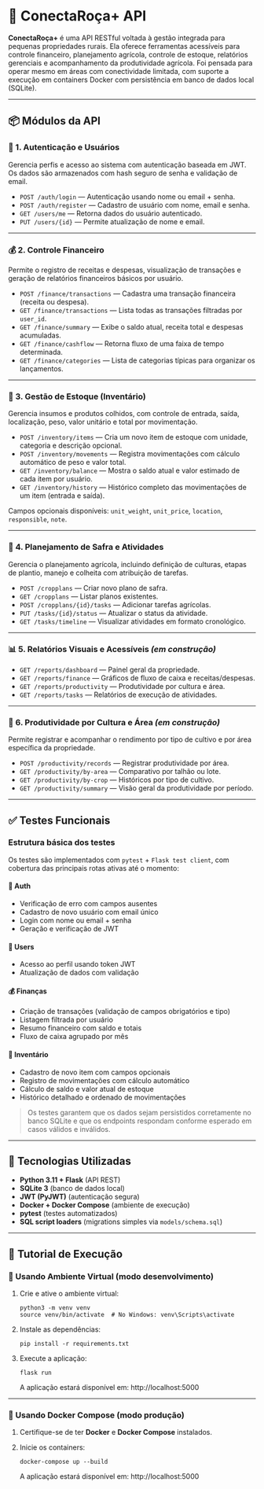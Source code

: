 # 🌾 ConectaRoça+ API

**ConectaRoça+** é uma API RESTful voltada à gestão integrada para pequenas propriedades rurais. Ela oferece ferramentas acessíveis para controle financeiro, planejamento agrícola, controle de estoque, relatórios gerenciais e acompanhamento da produtividade agrícola. Foi pensada para operar mesmo em áreas com conectividade limitada, com suporte a execução em containers Docker com persistência em banco de dados local (SQLite).

---

## 📦 Módulos da API

### 🔑 1. Autenticação e Usuários

Gerencia perfis e acesso ao sistema com autenticação baseada em JWT. Os dados são armazenados com hash seguro de senha e validação de email.

- `POST /auth/login` — Autenticação usando nome ou email + senha.
- `POST /auth/register` — Cadastro de usuário com nome, email e senha.
- `GET /users/me` — Retorna dados do usuário autenticado.
- `PUT /users/{id}` — Permite atualização de nome e email.

---

### 💰 2. Controle Financeiro

Permite o registro de receitas e despesas, visualização de transações e geração de relatórios financeiros básicos por usuário.

- `POST /finance/transactions` — Cadastra uma transação financeira (receita ou despesa).
- `GET /finance/transactions` — Lista todas as transações filtradas por `user_id`.
- `GET /finance/summary` — Exibe o saldo atual, receita total e despesas acumuladas.
- `GET /finance/cashflow` — Retorna fluxo de uma faixa de tempo determinada.
- `GET /finance/categories` — Lista de categorias típicas para organizar os lançamentos.

---

### 🏪 3. Gestão de Estoque (Inventário)

Gerencia insumos e produtos colhidos, com controle de entrada, saída, localização, peso, valor unitário e total por movimentação.

- `POST /inventory/items` — Cria um novo item de estoque com unidade, categoria e descrição opcional.
- `POST /inventory/movements` — Registra movimentações com cálculo automático de peso e valor total.
- `GET /inventory/balance` — Mostra o saldo atual e valor estimado de cada item por usuário.
- `GET /inventory/history` — Histórico completo das movimentações de um item (entrada e saída).

Campos opcionais disponíveis: `unit_weight`, `unit_price`, `location`, `responsible`, `note`.

---

### 🌱 4. Planejamento de Safra e Atividades

Gerencia o planejamento agrícola, incluindo definição de culturas, etapas de plantio, manejo e colheita com atribuição de tarefas.

- `POST /cropplans` — Criar novo plano de safra.
- `GET /cropplans` — Listar planos existentes.
- `POST /cropplans/{id}/tasks` — Adicionar tarefas agrícolas.
- `PUT /tasks/{id}/status` — Atualizar o status da atividade.
- `GET /tasks/timeline` — Visualizar atividades em formato cronológico.

---

### 📊 5. Relatórios Visuais e Acessíveis *(em construção)*

- `GET /reports/dashboard` — Painel geral da propriedade.
- `GET /reports/finance` — Gráficos de fluxo de caixa e receitas/despesas.
- `GET /reports/productivity` — Produtividade por cultura e área.
- `GET /reports/tasks` — Relatórios de execução de atividades.

---

### 🌾 6. Produtividade por Cultura e Área *(em construção)*

Permite registrar e acompanhar o rendimento por tipo de cultivo e por área específica da propriedade.

- `POST /productivity/records` — Registrar produtividade por área.
- `GET /productivity/by-area` — Comparativo por talhão ou lote.
- `GET /productivity/by-crop` — Históricos por tipo de cultivo.
- `GET /productivity/summary` — Visão geral da produtividade por período.

---

## ✅ Testes Funcionais

### Estrutura básica dos testes

Os testes são implementados com `pytest` + `Flask test client`, com cobertura das principais rotas ativas até o momento:

#### 🔐 Auth

- Verificação de erro com campos ausentes
- Cadastro de novo usuário com email único
- Login com nome ou email + senha
- Geração e verificação de JWT

#### 👤 Users

- Acesso ao perfil usando token JWT
- Atualização de dados com validação

#### 💰 Finanças

- Criação de transações (validação de campos obrigatórios e tipo)
- Listagem filtrada por usuário
- Resumo financeiro com saldo e totais
- Fluxo de caixa agrupado por mês

#### 🏪 Inventário

- Cadastro de novo item com campos opcionais
- Registro de movimentações com cálculo automático
- Cálculo de saldo e valor atual de estoque
- Histórico detalhado e ordenado de movimentações

> Os testes garantem que os dados sejam persistidos corretamente no banco SQLite e que os endpoints respondam conforme esperado em casos válidos e inválidos.

---

## 🔧 Tecnologias Utilizadas

- **Python 3.11 + Flask** (API REST)
- **SQLite 3** (banco de dados local)
- **JWT (PyJWT)** (autenticação segura)
- **Docker + Docker Compose** (ambiente de execução)
- **pytest** (testes automatizados)
- **SQL script loaders** (migrations simples via `models/schema.sql`)

---

## 🚀 Tutorial de Execução

### 🔹 Usando Ambiente Virtual (modo desenvolvimento)

1. Crie e ative o ambiente virtual:

    ```
    python3 -m venv venv
    source venv/bin/activate  # No Windows: venv\Scripts\activate
    ```

2. Instale as dependências:

    ```
    pip install -r requirements.txt
    ```

3. Execute a aplicação:

    ```
    flask run
    ```

    A aplicação estará disponível em: http://localhost:5000

---

### 🔹 Usando Docker Compose (modo produção)

1. Certifique-se de ter **Docker** e **Docker Compose** instalados.

2. Inicie os containers:

    ```
    docker-compose up --build
    ```

    A aplicação estará disponível em: http://localhost:5000